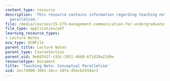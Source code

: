 ```yaml
---
content_type: resource
description: 'This resource contains information regarding teaching note: conceptual
  parallelsim.'
file: /media/courses/15-279-management-communication-for-undergraduates-fall-2012/2ec7d900380134cc10fad5ecb2910ac3_MIT15_279F12_cncptPrllelsm.pdf
file_type: application/pdf
learning_resource_types:
- Lecture Notes
ocw_type: OCWFile
parent_title: Lecture Notes
parent_type: CourseSection
parent_uid: 9e0d741f-c93c-3951-4668-671d38a21d9e
resourcetype: Document
title: 'Teaching Note: Conceptual Parallelsim'
uid: 2ec7d900-3801-34cc-10fa-d5ecb2910ac3
---
```

